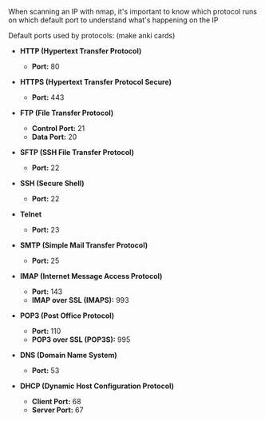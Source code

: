 When scanning an IP with nmap, it's important to know which protocol runs on which default port to understand what's happening on the IP

Default ports used by protocols:
(make anki cards)

- **HTTP (Hypertext Transfer Protocol)**
    - **Port:** 80
    
- **HTTPS (Hypertext Transfer Protocol Secure)**
    - **Port:** 443

- **FTP (File Transfer Protocol)**
    - **Control Port:** 21
    - **Data Port:** 20

- **SFTP (SSH File Transfer Protocol)**
    - **Port:** 22

- **SSH (Secure Shell)**
    - **Port:** 22

- **Telnet**
    - **Port:** 23

- **SMTP (Simple Mail Transfer Protocol)**
    - **Port:** 25

- **IMAP (Internet Message Access Protocol)**
    - **Port:** 143
    - **IMAP over SSL (IMAPS):** 993

- **POP3 (Post Office Protocol)**
    - **Port:** 110
    - **POP3 over SSL (POP3S):** 995

- **DNS (Domain Name System)**
    - **Port:** 53

- **DHCP (Dynamic Host Configuration Protocol)**
    - **Client Port:** 68
    - **Server Port:** 67